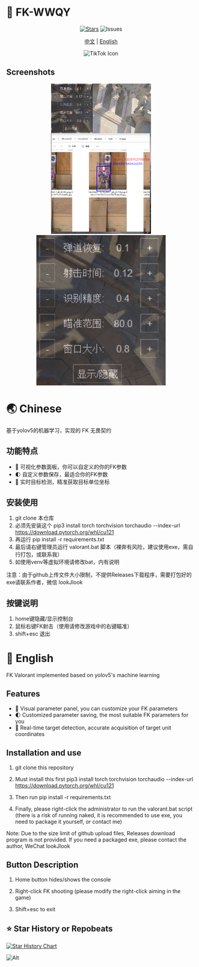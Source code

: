 # 🚀 FK-WWQY

<div align="center">
  
[![Stars](https://img.shields.io/github/stars/xiamuceer-j/FK-valorant?style=flat-square&logo=github)](https://github.com/xiamuceer-j/FK-valorant/stargazers)  ![Issues](https://img.shields.io/github/issues/xiamuceer-j/FK-valorant)

[中文](#-chinese) | [English](#-english)

![TikTok Icon](https://game.gtimg.cn/images/val/ag_w/vlogo.png)

</div>

## Screenshots

<div align="center">

<img src="images/img.png" alt="image" height="400" />
<img src="images/img_1.png" alt="image" height="400" />

</div>

# 🌏 Chinese

基于yolov5的机器学习，实现的 FK 无畏契约

## 功能特点

- 🔄 可视化参数面板，你可以自定义的你的FK参数
- 🌓 自定义参数保存，最适合你的FK参数
- 🎯 实时目标检测，精准获取目标单位坐标

## 安装使用

1. git clone 本仓库
2. 必须先安装这个 pip3 install torch torchvision torchaudio --index-url https://download.pytorch.org/whl/cu121
3. 再运行 pip install -r requirements.txt
4. 最后请右键管理员运行 valorant.bat 脚本（裸奔有风险，建议使用exe，需自行打包，或联系我）
5. 如使用venv等虚拟环境请修改bat，内有说明

注意：由于github上传文件大小限制，不提供Releases下载程序，需要打包好的exe请联系作者，微信 lookJlook

## 按键说明

1. home键隐藏/显示控制台
2. 鼠标右键FK射击（使用请修改游戏中的右键瞄准）
3. shift+esc 退出

# 🌟 English

FK Valorant implemented based on yolov5's machine learning

## Features

- 🔄 Visual parameter panel, you can customize your FK parameters
- 🌓 Customized parameter saving, the most suitable FK parameters for you
- 🎯 Real-time target detection, accurate acquisition of target unit coordinates

## Installation and use

1. git clone this repository

2. Must install this first pip3 install torch torchvision torchaudio --index-url https://download.pytorch.org/whl/cu121

3. Then run pip install -r requirements.txt

4. Finally, please right-click the administrator to run the valorant.bat script (there is a risk of running naked, it is recommended to use exe, you need to package it yourself, or contact me)

Note: Due to the size limit of github upload files, Releases download program is not provided. If you need a packaged exe, please contact the author, WeChat lookJlook

## Button Description

1. Home button hides/shows the console

2. Right-click FK shooting (please modify the right-click aiming in the game)

3. Shift+esc to exit

## ⭐  Star History or Repobeats

[![Star History Chart](https://api.star-history.com/svg?repos=xiamuceer-j/FK-valorant&type=Date)](https://www.star-history.com/#xiamuceer-j/FK-valorant&Date)

![Alt](https://repobeats.axiom.co/api/embed/4accd59d2f9dacee9600e22826271052aaa1ca82.svg "Repobeats analytics image")
